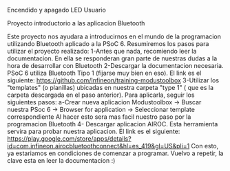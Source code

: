 Encendido y apagado LED Usuario

Proyecto introductorio a las aplicacion Bluetooth

Este proyecto nos ayudara a introducirnos en el mundo de la programacion utilizando Bluetooth aplicado a la PSoC 6. Resumiremos los pasos para utilizar el proyecto realizado:
1-Antes que nada, recomiendo leer la documentacion. En ella se responderan gran parte de nuestras dudas a la hora de desarrollar con Bluetooth
2-Descargar la documentacion necesaria. PSoC 6 utiliza Bluetooth Tipo 1 (fijarse muy bien en eso). El link es el siguiente:
https://github.com/Infineon/training-modustoolbox
3-Utilizar los "templates" (o planillas) ubicadas en nuestra carpeta "type 1" ( que es la carpeta descargada en el paso anterior). Para aplicarla, seguir los siguientes pasos:
a-Crear nueva aplicacion Modustoolbox -> Buscar nuestra PSoc 6 -> Browser for application -> Seleccionar template correspondiente
Al hacer esto sera mas facil nuestro paso por la programacion Bluetooth
4- Descargar aplicacion AIROC. Esta herramienta servira para probar nuestra aplicacion. El link es el siguiente:
https://play.google.com/store/apps/details?id=com.infineon.airocbluetoothconnect&hl=es_419&gl=US&pli=1
Con esto, ya estariamos en condiciones de comenzar a programar. Vuelvo a repetir, la clave esta en leer la documentacion :)
